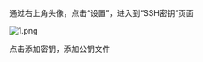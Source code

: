 通过右上角头像，点击“设置”，进入到“SSH密钥”页面

![1.png](https://github.com/jdcloudcom/cn/tree/edit/image/codecommit/SSHKey.png)

点击添加密钥，添加公钥文件


